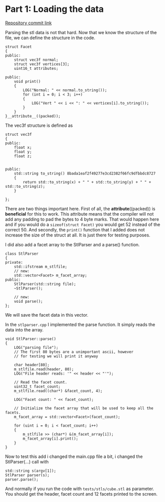 # Part 1: Loading the data

[Repository commit link](https://github.com/RobbeDGreef/aswj/tree/f9a6fe31a69c703914096a52da9e43b02d6a6707)

Parsing the stl data is not that hard. Now that we know the structure of the file, we can
define the structure in the code.

    struct Facet
    {
    public:
        struct vec3f normal;
        struct vec3f vertices[3];
        uint16_t attributes;

    public:
        void print()
        {
            LOG("Normal: " << normal.to_string());
            for (int i = 0; i < 3; i++)
            {
                LOG("Vert " << i << ": " << vertices[i].to_string());
            }
        }
    }__attribute__((packed));

The vec3f structure is defined as

    struct vec3f
    {
    public:
        float x;
        float y;
        float z;
    
    
    public:
        std::string to_string() 8bada1eaf2f49277e3cd2382f66fc9dfbbdc8727
        {
            return std::to_string(x) + " " + std::to_string(y) + " " + std::to_string(z);   
        }
    
    };

There are two things important here. First of all, the __attribute__((packed)) is **beneficial** for
this to work. This attribute means that the compiler will not add any padding to pad the bytes to
4 byte marks. That would happen here and if you would do a `sizeof(struct Facet)` you would get 52
instead of the correct 50. And secondly, the `print()` function that I added does not increase
the size of the struct at all. It is just there for testing purposes.

I did also add a facet array to the StlParser and a parse() function.

    class StlParser
    {
    private:
        std::ifstream m_stlfile;
        // new:
        std::vector<Facet> m_facet_array;
    public:
        StlParser(std::string file);
        ~StlParser();

        // new:
        void parse();
    };


We will save the facet data in this vector.

In the `stlparser.cpp` I implemented the parse function. It simply reads the data into the array.

    void StlParser::parse()
    {
        LOG("parsing file");
        // The first 80 bytes are a unimportant ascii, however
        // for testing we will print it anyway

        char header[80];
        m_stlfile.read(header, 80);
        LOG("File header reads: '" << header << "'");

        // Read the facet count.
        uint32_t facet_count;
        m_stlfile.read((char*) &facet_count, 4);

        LOG("Facet count: " << facet_count);

        // Initialize the facet array that will be used to keep all the facets.
        m_facet_array = std::vector<Facet>(facet_count);

        for (uint i = 0; i < facet_count; i++)
        {
            m_stlfile >> (char*) &(m_facet_array[i]);
            m_facet_array[i].print();
        }
    }

Now to test this add i changed the main.cpp file a bit, i changed the StlParser(...) call with

    std::string s(argv[1]);
    StlParser parser(s);
    parser.parse();

And normally if you run the code with `tests/stls/cube.stl` as parameter. You should
get the header, facet count and 12 facets printed to the screen. 